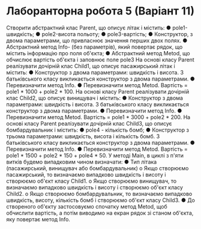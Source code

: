 # Лаборанторна робота 5 (Варіант 11) 
Створити абстрактний клас Parent, що описує літак і містить: 
● pole1-швидкість; 
● pole2-висота польоту; 
● pole3-вартість; 
● Конструктор, з двома параметрами, що привласнює значення перших двох полях. ● Абстрактний метод Info- (без параметрів), який повертає рядок, що містить інформацію про  поля об'єкта; 
● Абстрактний метод Metod, що обчислює вартість об'єкта і заповнює поле pole3 На основі класу Parent реалізувати дочірній клас Child1, що описує пасажирський літак і містить: 
● Конструктор з двома параметрами: швидкість і висота. З батьківського класу викликається  конструктор з двома параметрами. 
● Перевизначити метод Info. 
● Перевизначити метод Metod. Вартість = pole1 * 1000 + pole2 * 100. 
На основі класу Parent реалізувати дочірній клас Child2, що описує винищувач і містить: 
● Конструктор з двома параметрами: швидкість і висота. З батьківського класу викликається  конструктор з двома параметрами. 
● Перевизначити метод Info. 
● Перевизначити метод Metod. Вартість = pole1 * 3000 + pole2 * 200. 
На основі класу Parent реалізувати дочірній клас Child3, що описує бомбардувальник і містить: 
● pole4 - кількість бомб; 
● Конструктор з трьома параметрами: швидкість, висота і кількість бомб. З батьківського класу  викликається конструктор з двома параметрами. 
● Перевизначити метод Info. 
● Перевизначити метод Metod. Вартість = pole1 * 1500 + pole2 * 150 + pole4 * 50. У методі Main, в циклі з п'яти витків будемо випадковим чином визначати:
● Тип літака (пасажирський, винищувач або бомбардувальник) 
o Якщо створюємо пасажирський, то визначаємо випадково швидкість і висоту і  створюємо об'єкт класу Child1. 
o Якщо створюємо винищувач, то визначаємо випадково швидкість і висоту і створюємо  об'єкт класу Child2. 
o Якщо створюємо бомбардувальник, то визначаємо випадково швидкість, висоту,  кількість бомб і створюємо об'єкт класу Child3. 
● До створеного об'єкту застосовуємо спочатку метод Metod, щоб обчислити вартість, а потім  виводимо на екран рядок зі станом об'єкта, яку повертає метод Info.
